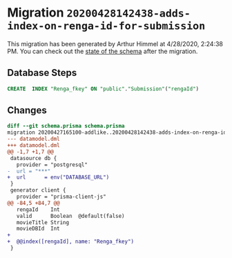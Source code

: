 # Migration `20200428142438-adds-index-on-renga-id-for-submission`

This migration has been generated by Arthur Himmel at 4/28/2020, 2:24:38 PM.
You can check out the [state of the schema](./schema.prisma) after the migration.

## Database Steps

```sql
CREATE  INDEX "Renga_fkey" ON "public"."Submission"("rengaId")
```

## Changes

```diff
diff --git schema.prisma schema.prisma
migration 20200427165100-addlike..20200428142438-adds-index-on-renga-id-for-submission
--- datamodel.dml
+++ datamodel.dml
@@ -1,7 +1,7 @@
 datasource db {
   provider = "postgresql"
-  url = "***"
+  url      = env("DATABASE_URL")
 }
 generator client {
   provider = "prisma-client-js"
@@ -84,5 +84,7 @@
   rengaId    Int
   valid      Boolean  @default(false)
   movieTitle String
   movieDBId  Int
+
+  @@index([rengaId], name: "Renga_fkey")
 }
```
